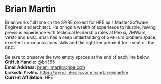 # Brian Martin

Brian works full time on the SPIRE project for HPE as a Master Software Engineer and architect.  He brings a wealth of experience to his role, having previous experience with technical leadership roles at Plexxi, VMWare, Virsto and EMC.  Brian has a deep undertanding of SPIFFE's problem space, excellent communications skills and the right temperment for a seat on the SSC. 

Be sure to preserve the two empty spaces at the end of each line below.  
**GitHub Handle:** @bri365  
**Email Address:** brian.j.martin@hpe.com  
**LinkedIn Profile:** https://www.linkedin.com/in/mrbrianjmartin/  
**Current Affiliation:** HPE  
